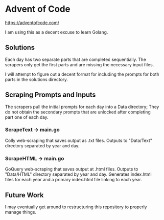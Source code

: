 # Advent of Code

<https://adventofcode.com/>

I am using this as a decent excuse to learn Golang.

## Solutions

Each day has two separate parts that are completed sequentially.
The scrapers only get the first parts and are missing the necessary input files.

I will attempt to figure out a decent format for including the prompts for both
parts in the solutions directory.

## Scraping Prompts and Inputs

The scrapers pull the initial prompts for each day into a Data directory;
They do not obtain the secondary prompts that are unlocked after completing part one of each day.

### ScrapeText -> main.go

Colly web-scraping that saves output as .txt files.
Outputs to "Data/Text" directory separated by year and day.

### ScrapeHTML -> main.go

GoQuery web-scraping that saves output at .html files.
Outputs to "Data/HTML" directory separated by year and day.
Generates index.html files for each year and a primary index.html file linking
to each year.

## Future Work

I may eventually get around to restructuring this repository to properly manage things.

